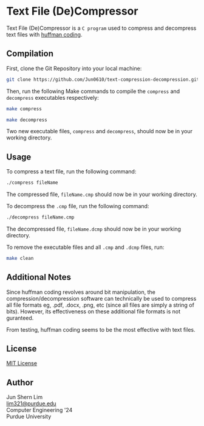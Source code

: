 # Text File (De)Compressor
Text File (De)Compressor is a ```C program``` used to compress and decompress text files with [huffman coding](https://en.wikipedia.org/wiki/Huffman_coding#Applications).

## Compilation 
First, clone the Git Repository into your local machine:

```bash
git clone https://github.com/Jun0610/text-compression-decompression.git
```

Then, run the following Make commands to compile the ```compress``` and ```decompress``` executables respectively:

```bash
make compress
```

```bash
make decompress
```

Two new executable files, ```compress``` and ```decompress```, should now be in your working directory.

## Usage
To compress a text file, run the following command:

```bash
./compress fileName
```

The compressed file, ```fileName.cmp``` should now be in your working directory.

To decompress the ```.cmp``` file, run the following command:
```bash
./decompress fileName.cmp
```

The decompressed file, ```fileName.dcmp``` should now be in your working directory.

To remove the executable files and all ```.cmp``` and ```.dcmp``` files, run:
```bash
make clean
```

## Additional Notes
Since huffman coding revolves around bit manipulation, the compression/decompression software can technically be used to compress all file formats eg, .pdf, .docx, .png, etc (since all files are simply a string of bits). However, its effectiveness on these additional file formats is not guranteed.  

From testing, huffman coding seems to be the most effective with text files.

## License
[MIT License](https://github.com/Jun0610/text-compression-decompression/blob/main/LICENSE)

## Author
Jun Shern Lim  
lim321@purdue.edu  
Computer Engineering '24   
Purdue University

